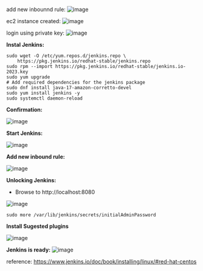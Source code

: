 add new inbounnd rule:
![image](https://github.com/user-attachments/assets/d02e377b-7cc6-4ef1-9cf0-92a95f5098fe)

ec2 instance created:
![image](https://github.com/user-attachments/assets/12db5de5-e85e-4549-80c4-e1b947851b94)

login using private key:
![image](https://github.com/user-attachments/assets/cd5a3c9d-4ddc-4b2f-aa82-a6c2623abcbf)

**Instal Jenkins:**

```
sudo wget -O /etc/yum.repos.d/jenkins.repo \
    https://pkg.jenkins.io/redhat-stable/jenkins.repo
sudo rpm --import https://pkg.jenkins.io/redhat-stable/jenkins.io-2023.key
sudo yum upgrade
# Add required dependencies for the jenkins package
sudo dnf install java-17-amazon-corretto-devel
sudo yum install jenkins -y
sudo systemctl daemon-reload
```

**Confirmation:**

![image](https://github.com/user-attachments/assets/55ed210f-e912-4537-9be2-1d041b3c0aa0)

**Start Jenkins:**

![image](https://github.com/user-attachments/assets/52949056-4fe0-49a8-b174-be599981baa6)


**Add new inbound rule:**

![image](https://github.com/user-attachments/assets/8005981d-fd80-440c-a85f-43593eb19f41)

**Unlocking Jenkins:**

- Browse to http://localhost:8080 

![image](https://github.com/user-attachments/assets/31da589d-575e-46db-801d-7c49ff44f6a0)


```
sudo more /var/lib/jenkins/secrets/initialAdminPassword
```

**Install Sugested plugins**

![image](https://github.com/user-attachments/assets/e05695d3-ce0d-43ea-a5a4-82dcd870cf1f)


**Jenkins is ready:**
![image](https://github.com/user-attachments/assets/2abb0a25-f1fd-4398-84b8-12d23818520a)


reference:
https://www.jenkins.io/doc/book/installing/linux/#red-hat-centos

